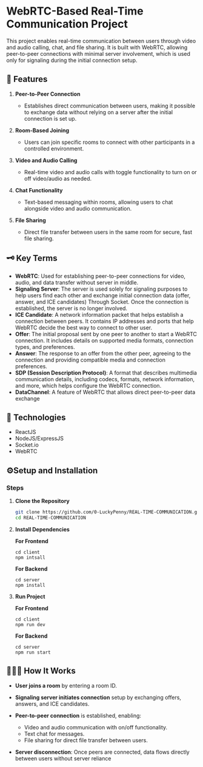 # WebRTC-Based Real-Time Communication Project

This project enables real-time communication between users through video and audio calling, chat, and file sharing. It is built with WebRTC, allowing peer-to-peer connections with minimal server involvement, which is used only for signaling during the initial connection setup.

## 📜 Features

1. **Peer-to-Peer Connection**
   - Establishes direct communication between users, making it possible to exchange data without relying on a server after the initial connection is set up.

2. **Room-Based Joining**
   - Users can join specific rooms to connect with other participants in a controlled environment.

3. **Video and Audio Calling**
   - Real-time video and audio calls with toggle functionality to turn on or off video/audio as needed.

4. **Chat Functionality**
   - Text-based messaging within rooms, allowing users to chat alongside video and audio communication.

5. **File Sharing**
   - Direct file transfer between users in the same room for secure, fast file sharing.

## 🗝️ Key Terms
- **WebRTC**: Used for establishing peer-to-peer connections for video, audio, and data transfer without server in middle.
- **Signaling Server**: The server is used solely for signaling purposes to help users find each other and exchange initial connection data (offer, answer, and ICE candidates) Through Socket. Once the connection is established, the server is no longer involved.
- **ICE Candidate**: A network information packet that helps establish a connection between peers. It contains IP addresses and ports that help WebRTC decide the best way to connect to other user.
- **Offer**: The initial proposal sent by one peer to another to start a WebRTC connection. It includes details on supported media formats, connection types, and preferences.
- **Answer**: The response to an offer from the other peer, agreeing to the connection and providing compatible media and connection preferences.
- **SDP (Session Description Protocol)**: A format that describes multimedia communication details, including codecs, formats, network information, and more, which helps configure the WebRTC connection.
- **DataChannel**: A feature of WebRTC that allows direct peer-to-peer data exchange

## 💼 Technologies
- ReactJS
- NodeJS/ExpressJS
- Socket.io
- WebRTC
  
## ⚙️Setup and Installation

### Steps

1. **Clone the Repository**

   ```bash
   git clone https://github.com/0-LuckyPenny/REAL-TIME-COMMUNICATION.git
   cd REAL-TIME-COMMUNICATION
    ```

2. **Install Dependencies**

    **For Frontend**
    ```
    cd client
    npm intsall
    ```
    **For Backend**
    ```
    cd server
    npm install
    ```

3. **Run Project**

   **For Frontend**
    ```
    cd client
    npm run dev
    ```
    **For Backend**
    ```
    cd server
    npm run start
    ```

## 🧑🏻‍💻 How It Works
- **User joins a room** by entering a room ID.
- **Signaling server initiates connection** setup by exchanging offers, answers, and ICE candidates.
- **Peer-to-peer connection** is established, enabling:
  - Video and audio communication with on/off functionality.
  - Text chat for messages.
  - File sharing for direct file transfer between users.

- **Server disconnection**: Once peers are connected, data flows directly between users without server reliance
